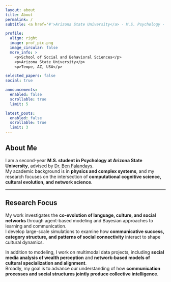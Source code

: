 ```yaml
---
layout: about
title: About
permalink: /
subtitle: <a href='#'>Arizona State University</a> · M.S. Psychology · Cognitive Science & Cultural Evolution

profile:
  align: right
  image: prof_pic.png
  image_circular: false
  more_info: >
    <p>School of Social and Behavioral Sciences</p>
    <p>Arizona State University</p>
    <p>Tempe, AZ, USA</p>

selected_papers: false
social: true

announcements:
  enabled: false
  scrollable: true
  limit: 5

latest_posts:
  enabled: false
  scrollable: true
  limit: 3
---
```


## About Me

I am a second-year **M.S. student in Psychology at Arizona State University**, advised by [Dr. Ben Falandays](https://jbfalandays.com/).  
My academic background is in **physics and complex systems**, and my research focuses on the intersection of **computational cognitive science, cultural evolution, and network science**.

---

## Research Focus

My work investigates the **co-evolution of language, culture, and social networks** through agent-based modeling and Bayesian approaches to learning and communication.  
I develop large-scale simulations to examine how **communicative success, category structure, and patterns of social connectivity** interact to shape cultural dynamics.

In addition to modeling, I work on multimodal data projects, including **social media analysis of wealth perception** and **network-based models of cultural specialization and alignment**.  
Broadly, my goal is to advance our understanding of how **communication processes and social structures jointly produce collective intelligence**.

